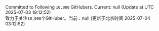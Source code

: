Committed to Following `10,000` GitHubers. Current: <!-- FOLLOWING_COUNT -->null<!-- FOLLOWING_COUNT --> (Update at UTC <!-- LAST_UPDATED -->2025-07-03 19:12:52<!-- LAST_UPDATED -->)<br>
致力于关注`10,000`个GitHuber。当前：<!-- FOLLOWING_COUNT -->null<!-- FOLLOWING_COUNT --> (更新于北京时间 <!-- LAST_UPDATED_CST -->2025-07-04 03:12:52<!-- LAST_UPDATED_CST -->)
